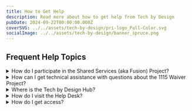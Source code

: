 ```yaml
---
title: How to Get Help
description: Read more about how to get help from Tech by Design
pubDate: 2024-09-22T00:00:00.000Z
coverSVG: ../../assets/tech-by-design/pri-logo_Full-Color.svg
socialImage: ../../assets/tech-by-design/banner_spruce.png
---
```


<section class="dark:bg-gray-100 dark:text-gray-800">
	<div class="container flex flex-col justify-center p-4 mx-auto md:p-8">
		<h2 class="mb-12 text-4xl font-bold leading-none text-center sm:text-5xl">Frequent Help Topics</h2>
		<div class="flex flex-col divide-y sm:px-8 lg:px-12 xl:px-32 dark:divide-gray-300">
			<details>
				<summary class="py-2 outline-none cursor-pointer focus:underline">How do I participate in the Shared Services (aka Fusion) Project?</summary>
				<div class="px-4 pb-4">
					<p>There is a <a href="https://github.com/tech-by-design/shared-services-docs" target="_blank">GitHub Repository</a> with all the information you'll need to get involved in the Shared Services, aka Project Fusion.</p>
				</div>
			</details>
			<details>
				<summary class="py-2 outline-none cursor-pointer focus:underline">How can I get technical assistance with questions about the 1115 Waiver Project?</summary>
				<div class="px-4 pb-4">
					<p>Check out our <a href="/blog/2024-09-30-how-to-get-help" target="_blank">blog post</a> which detail more information about this very topic.</p>
				</div>
			</details>
			<details>
				<summary class="py-2 outline-none cursor-pointer focus:underline">Where is the Tech by Design Hub?</summary>
				<div class="px-4 pb-4">
					<p> The Tech by Design Hub currently has non-prod and prod URLs, all of which require permission to access. The following are the endpoints for each environment:
                        <ul>
                            <li><a href="https://synthetic.fhir.api.devl.techbd.org" target="_blank">Dev</a></li>
                            <li><a href="https://phi.hub.qa.techbd.org/​​" target="_blank">Staging</a></li>
                            <li><a href="https://hub.techbd.org/" target="_blank">Production</a>​</li>
                        </ul>
                    </p>
				</div>
			</details>
			<details>
				<summary class="py-2 outline-none cursor-pointer focus:underline">How do I visit the Help Desk?</summary>
				<div class="px-4 pb-4 space-y-2">
					<p>Lorem ipsum dolor sit amet consectetur adipisicing elit. Ut voluptates aspernatur dolores in consequatur doloremque inventore reprehenderit, consequuntur perspiciatis architecto.</p>
					<p>Sed consectetur quod tenetur! Voluptatibus culpa incidunt veritatis velit quasi cupiditate unde eaque! Iure, voluptatibus autem eaque unde possimus quae.</p>
				</div>
			</details>
            <details>
				<summary class="py-2 outline-none cursor-pointer focus:underline">How do I get access?</summary>
				<div class="px-4 pb-4">
					<p>If you're looking for access to a particular system inside the Tech by Design ecosystem but running into a login that you don't have access to, please email <a href="mailto:help@techbd.org">help@techbd.org</a> and include your name, your work email, and give us a description of what you're trying to access.</p>
				</div>
			</details>
		</div>
	</div>
</section>